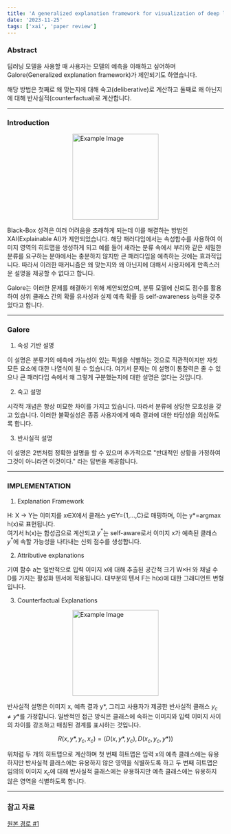 ```yaml
---
title: 'A generalized explanation framework for visualization of deep learning model predictions'
date: '2023-11-25'
tags: ['xai', 'paper review']
---
```


### Abstract

딥러닝 모델을 사용할 때 사용자는 모델의 예측을 이해하고 싶어하며 Galore(Generalized explanation framework)가 제안되기도 하였습니다.

해당 방법은 첫째로 왜 맞는지에 대해 숙고(deliberative)로 계산하고 둘째로 왜 아닌지에 대해 반사실적(counterfactual)로 계산합니다.

---

### Introduction

<img src="https://velog.velcdn.com/images/ski06043/post/23e7fa2c-92a0-4e61-a09c-59f55ad80f41/image.png" alt="Example Image" style="display: block; margin: 0 auto; height:200;" />

Black-Box 성격은 여러 어려움을 초래하게 되는데 이를 해결하는 방법인 XAI(Explainable AI)가 제안되었습니다. 해당 패러다임에서는 속성함수를 사용하여 이미지 영역의 히트맵을 생성하게 되고 예를 들어 새라는 분류 속에서 부리와 같은 세밀한 분류를 요구하는 분야에서는 충분하지 않지만 큰 패러다임을 예측하는 것에는 효과적입니다. 따라서 이러한 매커니즘은 왜 맞는지와 왜 아닌지에 대해서 사용자에게 만족스러운 설명을 제공할 수 없다고 합니다.

Galore는 이러한 문제를 해결하기 위해 제안되었으며, 분류 모델에 신뢰도 점수를 활용하여 상위 클래스 간의 확률 유사성과 실제 예측 확률 등 self-awareness 능력을 갖추었다고 합니다.

---

### Galore

1. 속성 기반 설명

이 설명은 분류기의 예측에 가능성이 있는 픽셀을 식별하는 것으로 직관적이지만 자칫 모든 요소에 대한 나열식이 될 수 있습니다. 여기서 문제는 이 설명이 통찰력은 줄 수 있으나 큰 패러다임 속에서 왜 그렇게 구분했는지에 대한 설명은 없다는 것입니다.

2. 숙고 설명

시각적 개념은 항상 미묘한 차이를 가지고 있습니다. 따라서 분류에 상당한 모호성을 갖고 있습니다. 이러한 불확실성은 종종 사용자에게 예측 결과에 대한 타당성을 의심하도록 합니다.

3. 반사실적 설명

이 설명은 2번처럼 정확한 설명을 할 수 있으며 추가적으로 "반대적인 상황을 가정하여 그것이 아니라면 이것이다." 라는 답변을 제공합니다.

---

### IMPLEMENTATION

1. Explanation Framework

H: X → Y는 이미지를 x∈X에서 클래스 y∈Y={1,…,C}로 매핑하며, 이는 y*=argmax h(x)로 표현됩니다.  
여기서 h(x)는 합성곱으로 계산되고 $y^*$는 self-aware로서 이미지 x가 예측된 클래스 $y^*$에 속할 가능성을 나타내는 신뢰 점수를 생성합니다.

2. Attributive explanations

기여 함수 a는 일반적으로 입력 이미지 x에 대해 추출된 공간적 크기 W×H 와 채널 수 D를 가지는 활성화 텐서에 적용됩니다. 대부분의 텐서 F는 h(x)에 대한 그래디언트 변형입니다.

3. Counterfactual Explanations

<img src="https://velog.velcdn.com/images/ski06043/post/c6aa5505-e9b0-4da7-8218-ddf90b1f6620/image.png" alt="Example Image" style="display: block; margin: 0 auto; height:200;" />

반사실적 설명은 이미지 x, 예측 결과 y*, 그리고 사용자가 제공한 반사실적 클래스 $y_c ≠ y*$를 가정합니다. 일반적인 접근 방식은 클래스에 속하는 이미지와 입력 이미지 사이의 차이를 강조하고 매칭된 경계를 표시하는 것입니다.

$$R(x, y*, y_c, x_c) = (D(x, y*, y_c), D(x_c, y_c, y*))$$

위처럼 두 개의 히트맵으로 계산하며 첫 번째 히트맵은 입력 x의 예측 클래스에는 유용하지만 반사실적 클래스에는 유용하지 않은 영역을 식별하도록 하고 두 번째 히트맵은 임의의 이미지 $x_c$에 대해 반사실적 클래스에는 유용하지만 예측 클래스에는 유용하지 않은 영역을 식별하도록 합니다.

---

### 참고 자료

[원본 경로 #1](https://ieeexplore.ieee.org/document/10034989)
